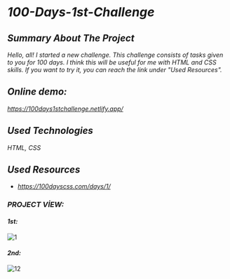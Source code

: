 # *100-Days-1st-Challenge*

## *Summary About The Project*
*Hello, all! 
I started a new challenge. This challenge consists of tasks given to you for 100 days. I think this will be useful for me with HTML and CSS skills. If you want to try it, you can reach the link under "Used Resources".*

## *Online demo:*
*https://100days1stchallenge.netlify.app/*

## *Used Technologies*
*HTML, CSS*

## *Used Resources*
* *https://100dayscss.com/days/1/*


### *PROJECT VİEW:*

#### *1st:*
![1](https://user-images.githubusercontent.com/63058707/135134747-d35f2614-8722-4eee-861e-e8438c6a2176.jpg)

#### *2nd:*
![12](https://user-images.githubusercontent.com/63058707/135134975-17580049-f8ea-4c75-bf46-51f9d2142504.jpg)


